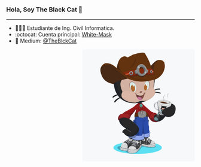 ### Hola, Soy The Black Cat 👋
---
- 👨🏻‍💻 Estudiante de Ing. Civil Informatica.
- :octocat: Cuenta principal: [White-Mask](https://github.com/white-mask)
- 📰 Medium: [@TheBlckCat](https://medium.com/@TheBlckCat)

<img img align ="right" src="https://github.com/TheBlckCat/TheBlckCat/blob/master/Theblckoctocat.png" width="300">

<!--
**TheBlckCat/TheBlckCat** is a ✨ _special_ ✨ repository because its `README.md` (this file) appears on your GitHub profile.

Here are some ideas to get you started:

- 🔭 I’m currently working on ...
- 🌱 I’m currently learning ...
- 👯 I’m looking to collaborate on ...
- 🤔 I’m looking for help with ...
- 💬 Ask me about ...
- 📫 How to reach me: ...
- 😄 Pronouns: ...
- ⚡ Fun fact: ...
-->
